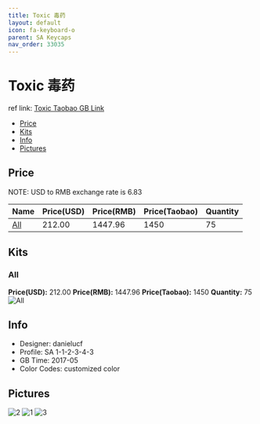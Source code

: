 ```yaml
---
title: Toxic 毒药
layout: default
icon: fa-keyboard-o
parent: SA Keycaps
nav_order: 33035
---
```


# Toxic 毒药

ref link: [Toxic Taobao GB Link](https://item.taobao.com/item.htm?spm=a1z10.1-c.w4004-16724953655.20.40786997spxJBi&id=550889260296)

* [Price](#price)
* [Kits](#kits)
* [Info](#info)
* [Pictures](#pictures)


## Price  
NOTE: USD to RMB exchange rate is 6.83

| Name          | Price(USD)    |  Price(RMB) |  Price(Taobao) | Quantity |
| ------------- | ------------- |  ---------- |  --------- | -------- |
|[All](#all)|212.00|1447.96|1450|75|


## Kits
### All
**Price(USD):** 212.00    **Price(RMB):** 1447.96    **Price(Taobao):** 1450    **Quantity:** 75
<img src="{{ 'assets/images/sa-keycaps/toxic/kits_pics/all.jpg' | relative_url }}" alt="All" class="image featured">


## Info
* Designer: danielucf
* Profile: SA 1-1-2-3-4-3
* GB Time: 2017-05
* Color Codes: customized color


## Pictures
<img src="{{ 'assets/images/sa-keycaps/toxic/rendering_pics/2.jpg' | relative_url }}" alt="2" class="image featured">
<img src="{{ 'assets/images/sa-keycaps/toxic/rendering_pics/1.jpg' | relative_url }}" alt="1" class="image featured">
<img src="{{ 'assets/images/sa-keycaps/toxic/rendering_pics/3.jpg' | relative_url }}" alt="3" class="image featured">
